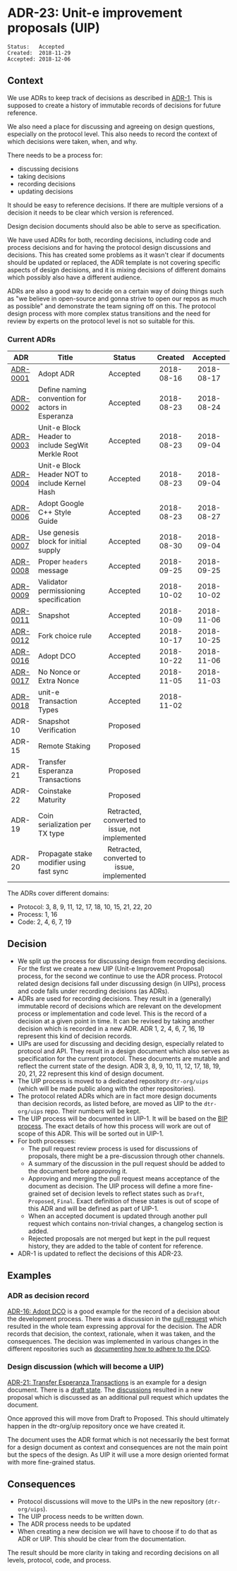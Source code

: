# ADR-23: Unit-e improvement proposals (UIP)

```
Status:   Accepted
Created:  2018-11-29
Accepted: 2018-12-06
```

## Context

We use ADRs to keep track of decisions as described in
[ADR-1](https://github.com/dtr-org/unit-e-docs/blob/master/adrs/ADR-0001.md).
This is supposed to create a history of immutable records of decisions for
future reference.

We also need a place for discussing and agreeing on design questions, especially
on the protocol level. This also needs to record the context of which decisions
were taken, when, and why.

There needs to be a process for:

* discussing decisions
* taking decisions
* recording decisions
* updating decisions

It should be easy to reference decisions. If there are multiple versions of a
decision it needs to be clear which version is referenced.

Design decision documents should also be able to serve as specification.

We have used ADRs for both, recording decisions, including code and process
decisions and for having the protocol design discussions and decisions. This has
created some problems as it wasn't clear if documents should be updated or
replaced, the ADR template is not covering specific aspects of design decisions,
and it is mixing decisions of different domains which possibly also have a
different audience.

ADRs are also a good way to decide on a certain way of doing things such as "we
believe in open-source and gonna strive to open our repos as much as possible"
and demonstrate the team signing off on this. The protocol design process with
more complex status transitions and the need for review by experts on the
protocol level is not so suitable for this.

### Current ADRs

| ADR | Title | Status | Created | Accepted |
|---|---|:---:|:---:|:---:|
|[ADR-0001](https://github.com/dtr-org/unit-e-docs/blob/master/adrs/ADR-0001.md)|Adopt ADR|Accepted|2018-08-16|2018-08-17|
|[ADR-0002](https://github.com/dtr-org/unit-e-docs/blob/master/adrs/ADR-0002.md)|Define naming convention for actors in Esperanza|Accepted|2018-08-23|2018-08-24|
|[ADR-0003](https://github.com/dtr-org/unit-e-docs/blob/master/adrs/ADR-0003.md)|Unit-e Block Header to include SegWit Merkle Root|Accepted|2018-08-23|2018-09-04|
|[ADR-0004](https://github.com/dtr-org/unit-e-docs/blob/master/adrs/ADR-0004.md)|Unit-e Block Header NOT to include Kernel Hash|Accepted|2018-08-23|2018-09-04|
|[ADR-0006](https://github.com/dtr-org/unit-e-docs/blob/master/adrs/ADR-0006.md)|Adopt Google C++ Style Guide|Accepted|2018-08-23|2018-08-27|
|[ADR-0007](https://github.com/dtr-org/unit-e-docs/blob/master/adrs/ADR-0007.md)|Use genesis block for initial supply|Accepted|2018-08-30|2018-09-04|
|[ADR-0008](https://github.com/dtr-org/unit-e-docs/blob/master/adrs/ADR-0008.md)|Proper `headers` message|Accepted|2018-09-25|2018-09-25|
|[ADR-0009](https://github.com/dtr-org/unit-e-docs/blob/master/adrs/ADR-0009.md)|Validator permissioning specification|Accepted|2018-10-02|2018-10-02|
|[ADR-0011](https://github.com/dtr-org/unit-e-docs/blob/master/adrs/ADR-0011.md)|Snapshot|Accepted|2018-10-09|2018-11-06|
|[ADR-0012](https://github.com/dtr-org/unit-e-docs/blob/master/adrs/ADR-0012.md)|Fork choice rule|Accepted|2018-10-17|2018-10-25|
|[ADR-0016](https://github.com/dtr-org/unit-e-docs/blob/master/adrs/ADR-0016.md)|Adopt DCO|Accepted|2018-10-22|2018-11-06|
|[ADR-0017](https://github.com/dtr-org/unit-e-docs/blob/master/adrs/ADR-0017.md)|No Nonce or Extra Nonce|Accepted|2018-11-05|2018-11-03|
|[ADR-0018](https://github.com/dtr-org/unit-e-docs/blob/master/adrs/ADR-0018.md)|unit-e Transaction Types|Accepted|2018-11-02|
|ADR-10|Snapshot Verification|Proposed|
|ADR-15|Remote Staking|Proposed|
|ADR-21|Transfer Esperanza Transactions|Proposed|
|ADR-22|Coinstake Maturity|Proposed|
|ADR-19|Coin serialization per TX type|Retracted, converted to issue, not implemented|
|ADR-20|Propagate stake modifier using fast sync|Retracted, converted to issue, implemented|

The ADRs cover different domains:

* Protocol: 3, 8, 9, 11, 12, 17, 18, 10, 15, 21, 22, 20
* Process: 1, 16
* Code: 2, 4, 6, 7, 19


## Decision

* We split up the process for discussing design from recording decisions. For
  the first we create a new UIP (Unit-e Improvement Proposal) process, for the
  second we continue to use the ADR process. Protocol related design decisions
  fall under discussing design (in UIPs), process and code falls under recording
  decisions (as ADRs).
* ADRs are used for recording decisions. They result in a (generally) immutable
  record of decisions which are relevant on the development process or
  implementation and code level. This is the record of a decision at a given
  point in time. It can be revised by taking another decision which is recorded
  in a new ADR. ADR 1, 2, 4, 6, 7, 16, 19 represent this kind of decision
  records.
* UIPs are used for discussing and deciding design, especially related to
  protocol and API. They result in a design document which also serves as
  specification for the current protocol. These documents are mutable and
  reflect the current state of the design. ADR 3, 8, 9, 10, 11, 12, 17,
  18, 19, 20, 21, 22 represent this kind of design document.
* The UIP process is moved to a dedicated repository `dtr-org/uips` (which will
  be made public along with the other repositories).
* The protocol related ADRs which are in fact more design documents than
  decision records, as listed before, are moved as UIP to the
  `dtr-org/uips` repo. Their numbers will be kept.
* The UIP process will be documented in UIP-1. It will be based on the [BIP
  process](https://github.com/bitcoin/bips/blob/master/bip-0002.mediawiki). The
  exact details of how this process will work are out of scope of this ADR. This
  will be sorted out in UIP-1.
* For both processes:
  * The pull request review process is used for discussions of proposals, there
    might be a pre-discussion through other channels.
  * A summary of the discussion in the pull request should be added to the
    document before approving it.
  * Approving and merging the pull request means acceptance of the document as
    decision. The UIP process will define a more fine-grained set of decision
    levels to reflect states such as `Draft`, `Proposed`, `Final`. Exact
    definition of these states is out of scope of this ADR and will be defined
    as part of UIP-1.
  * When an accepted document is updated through another pull request which
    contains non-trivial changes, a changelog section is added.
  * Rejected proposals are not merged but kept in the pull request history, they
    are added to the table of content for reference.
* ADR-1 is updated to reflect the decisions of this ADR-23.

## Examples

### ADR as decision record

[ADR-16: Adopt DCO](https://github.com/dtr-org/unit-e-docs/blob/master/adrs/ADR-0016.md)
is a good example for the record of a decision about the development process.
There was a discussion in the [pull
request](https://github.com/dtr-org/unit-e-docs/pull/47) which resulted in the
whole team expressing approval for the decision. The ADR records that decision,
the context, rationale, when it was taken, and the consequences. The decision
was implemented in various changes in the different repositories such as
[documenting how to adhere to the DCO](https://github.com/dtr-org/unit-e/commit/3479899474cfbd57bb1d13768e6fe3704a1f8fe9#diff-6a3371457528722a734f3c51d9238c13).

### Design discussion (which will become a UIP)

[ADR-21: Transfer Esperanza
Transactions](https://github.com/dtr-org/unit-e-docs/blob/master/adrs/ADR-0021.md)
is an example for a design document. There is a [draft
state](https://github.com/dtr-org/unit-e-docs/blob/5f4180223c6e6a5bfa13ab937cc9e30ef9d5941f/adrs/ADR-0021.md).
The [discussions](https://github.com/dtr-org/unit-e-docs/pull/59) resulted in a
new proposal which is discussed as an additional pull request which updates the
document.

Once approved this will move from Draft to Proposed. This should ultimately
happen in the dtr-org/uip repository once we have created it.

The document uses the ADR format which is not necessarily the best format for a
design document as context and consequences are not the main point but the specs
of the design. As UIP it will use a more design oriented format with more
fine-grained status.

## Consequences

* Protocol discussions will move to the UIPs in the new repository
  (`dtr-org/uips`).
* The UIP process needs to be written down.
* The ADR process needs to be updated
* When creating a new decision we will have to choose if to do that as ADR or
  UIP. This should be clear from the documentation.

The result should be more clarity in taking and recording decisions on all
levels, protocol, code, and process.
